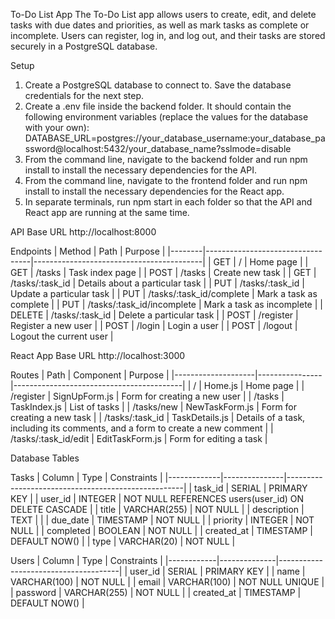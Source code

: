 To-Do List App
The To-Do List app allows users to create, edit, and delete tasks with due dates and priorities, as well as mark tasks as complete or incomplete. Users can register, log in, and log out, and their tasks are stored securely in a PostgreSQL database.

Setup
1. Create a PostgreSQL database to connect to. Save the database credentials for the next step.
2. Create a .env file inside the backend folder. It should contain the following environment variables (replace the values for the database with your own):
DATABASE_URL=postgres://your_database_username:your_database_password@localhost:5432/your_database_name?sslmode=disable
3. From the command line, navigate to the backend folder and run npm install to install the necessary dependencies for the API.
4. From the command line, navigate to the frontend folder and run npm install to install the necessary dependencies for the React app.
5. In separate terminals, run npm start in each folder so that the API and React app are running at the same time.

API
Base URL
http://localhost:8000

Endpoints
| Method | Path                             | Purpose                                  |
|--------|----------------------------------|------------------------------------------|
| GET    | /                                | Home page                                |
| GET    | /tasks                           | Task index page                          |
| POST   | /tasks                           | Create new task                          |
| GET    | /tasks/:task_id                  | Details about a particular task          |
| PUT    | /tasks/:task_id                  | Update a particular task                 |
| PUT    | /tasks/:task_id/complete         | Mark a task as complete                  |
| PUT    | /tasks/:task_id/incomplete       | Mark a task as incomplete                |
| DELETE | /tasks/:task_id                  | Delete a particular task                 |
| POST   | /register                        | Register a new user                      |
| POST   | /login                           | Login a user                             |
| POST   | /logout                          | Logout the current user                  |

React App
Base URL
http://localhost:3000

Routes
| Path               | Component      | Purpose                                  |
|--------------------|----------------|------------------------------------------|
| /                  | Home.js        | Home page                                |
| /register          | SignUpForm.js  | Form for creating a new user             |
| /tasks             | TaskIndex.js   | List of tasks                            |
| /tasks/new         | NewTaskForm.js | Form for creating a new task             |
| /tasks/:task_id    | TaskDetails.js | Details of a task, including its comments, and a form to create a new comment |
| /tasks/:task_id/edit | EditTaskForm.js | Form for editing a task                 |

Database Tables

Tasks
| Column      | Type          | Constraints                                        |
|-------------|---------------|----------------------------------------------------|
| task_id     | SERIAL        | PRIMARY KEY                                        |
| user_id     | INTEGER       | NOT NULL REFERENCES users(user_id) ON DELETE CASCADE |
| title       | VARCHAR(255)  | NOT NULL                                           |
| description | TEXT          |                                                    |
| due_date    | TIMESTAMP     | NOT NULL                                           |
| priority    | INTEGER       | NOT NULL                                           |
| completed   | BOOLEAN       | NOT NULL                                           |
| created_at  | TIMESTAMP     | DEFAULT NOW()                                      |
| type        | VARCHAR(20)   | NOT NULL                                           |

Users
| Column     | Type         | Constraints                          |
|------------|--------------|--------------------------------------|
| user_id    | SERIAL       | PRIMARY KEY                          |
| name       | VARCHAR(100) | NOT NULL                             |
| email      | VARCHAR(100) | NOT NULL UNIQUE                      |
| password   | VARCHAR(255) | NOT NULL                             |
| created_at | TIMESTAMP    | DEFAULT NOW()                        |


